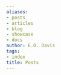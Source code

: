 ```yaml
---
aliases:
- posts
- articles
- blog
- showcase
- docs
author: E.O. Davis
tags:
- index
title: Posts
---
```

